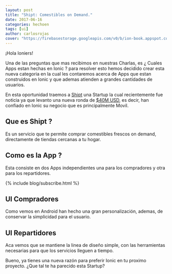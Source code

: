 ```yaml
---
layout: post
title: "Shipt: Comestibles on Demand."
date: 2017-06-16
categories: hechoen
tags: [ui]
author: carlosrojas
cover: "https://firebasestorage.googleapis.com/v0/b/ion-book.appspot.com/o/posts%2F2017-06-16-shopit%2FShipt%20headquarters_Birmingham%20(1).png?alt=media&token=ff65e81d-ae39-439c-888f-100116066aae"
---
```


<amp-img width="1280" height="660" layout="responsive" src="https://firebasestorage.googleapis.com/v0/b/ion-book.appspot.com/o/posts%2F2017-06-16-shopit%2FShipt%20headquarters_Birmingham%20(1).png?alt=media&token=ff65e81d-ae39-439c-888f-100116066aae"></amp-img>

¡Hola Ioniers!

Una de las preguntas que mas recibimos en nuestras Charlas, es ¿ Cuales Apps estan hechas en Ionic ? para resolver esto hemos decidido crear esta nueva categoria en la cual les contaremos acerca de Apps que estan construidos en Ionic y que ademas atienden a grandes cantidades de usuarios.

En esta oportunidad traemos a [Shipt](https://www.shipt.com/) una Startup la cual recientemente fue noticia ya que levanto una nueva ronda de [$40M USD](https://techcrunch.com/2017/06/06/alabama-based-shipt-raises-40-million-to-challenge-dominant-grocery-delivery-startups/), es decir, han confiado en Ionic su negocio que es principalmente Movil.

## Que es Shipt ?

Es un servicio que te permite comprar comestibles frescos on demand, directamente de tiendas cercanas a tu hogar.

## Como es la App ?

Esta consiste en dos Apps independientes una para los compradores y otra para los repartidores.

{% include blog/subscribe.html %}

## UI Compradores

<amp-img width="1406" height="500" layout="responsive" src="https://firebasestorage.googleapis.com/v0/b/ion-book.appspot.com/o/posts%2F2017-06-16-shopit%2FBuyer.png?alt=media&token=c7461ae2-74d2-4bc0-8a9b-89f378f6f75b"></amp-img>

Como vemos en Android han hecho una gran personalización, ademas, de conservar la simplicidad para el usuario.

## UI Repartidores

<amp-img width="843" height="500" layout="responsive" src="https://firebasestorage.googleapis.com/v0/b/ion-book.appspot.com/o/posts%2F2017-06-16-shopit%2FShopper.png?alt=media&token=708a69ea-d5be-43fb-b434-ccc5b15353b0"></amp-img>

Aca vemos que se mantiene la linea de diseño simple, con las herramientas necesarias para que los servicios lleguen a tiempo.

Bueno, ya tienes una nueva razón para preferir Ionic en tu proximo proyecto. ¿Que tal te ha parecido esta Startup?



